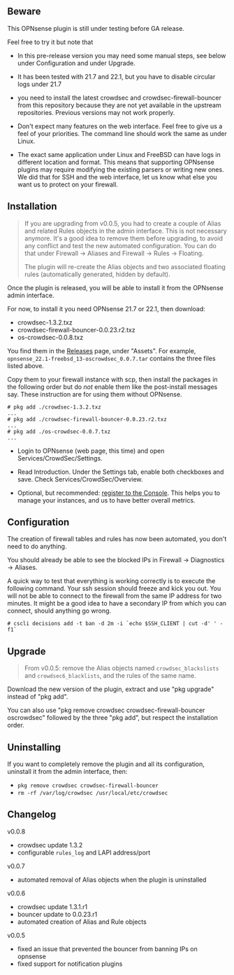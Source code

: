 
Beware
------

This OPNsense plugin is still under testing before GA release.

Feel free to try it but note that

 * In this pre-release version you may need some manual steps, see below under Configuration
   and under Upgrade.

 * It has been tested with 21.7 and 22.1, but you have to disable circular logs under 21.7

 * you need to install the latest crowdsec and crowdsec-firewall-bouncer from
   this repository because they are not yet available in the upstream
   repositories. Previous versions may not work properly.

 * Don't expect many features on the web interface. Feel free to give us a feel
   of your priorities. The command line should work the same as under Linux.

 * The exact same application under Linux and FreeBSD can have logs in
   different location and format. This means that supporting OPNsense plugins
   may require modifying the existing parsers or writing new ones. We did that
   for SSH and the web interface, let us know what else you want us to protect
   on your firewall.


Installation
------------

> If you are upgrading from v0.0.5, you had to create a couple of Alias and
> related Rules objects in the admin interface. This is not necessary anymore.
> It's a good idea to remove them before upgrading, to avoid any conflict and
> test the new automated configuration. You can do that under Firewall -> Aliases
> and Firewall -> Rules -> Floating.
>
> The plugin will re-create the Alias objects and two associated floating rules
> (automatically generated, hidden by default).

Once the plugin is released, you will be able to install it from the OPNsense admin interface.

For now, to install it you need OPNsense 21.7 or 22.1, then download:

 * crowdsec-1.3.2.txz
 * crowdsec-firewall-bouncer-0.0.23.r2.txz
 * os-crowdsec-0.0.8.txz

You find them in the
[Releases](https://github.com/crowdsecurity/opnsense-plugin-crowdsec/releases)
page, under "Assets". For example, `opnsense_22.1-freebsd_13-oscrowdsec_0.0.7.tar` contains
the three files listed above.

Copy them to your firewall instance with scp, then install the packages in the
following order but do *not* enable them like the post-install messages say.
These instruction are for using them without OPNsense.

```
# pkg add ./crowdsec-1.3.2.txz
...
# pkg add ./crowdsec-firewall-bouncer-0.0.23.r2.txz
...
# pkg add ./os-crowdsec-0.0.7.txz
...
```

 * Login to OPNsense (web page, this time) and open Services/CrowdSec/Settings.

 * Read Introduction. Under the Settings tab, enable both checkboxes and save. Check Services/CrowdSec/Overview.

 * Optional, but recommended: [register to the Console](https://app.crowdsec.net/).
   This helps you to manage your instances, and us to have better overall metrics.


Configuration
-------------

The creation of firewall tables and rules has now been automated, you don't need
to do anything.

You should already be able to see the blocked IPs in Firewall -> Diagnostics -> Aliases.

A quick way to test that everything is working correctly is to execute the
following command. Your ssh session should freeze and kick you out. You will
not be able to connect to the firewall from the same IP address for two
minutes. It might be a good idea to have a secondary IP from which you can
connect, should anything go wrong.

```
# cscli decisions add -t ban -d 2m -i `echo $SSH_CLIENT | cut -d' ' -f1`
```


Upgrade
-------

> From v0.0.5: remove the Alias objects named `crowdsec_blackslists` and
> `crowdsec6_blacklists`, and the rules of the same name.

Download the new version of the plugin, extract and use "pkg upgrade" instead of "pkg add".

You can also use "pkg remove crowdsec crowdsec-firewall-bouncer oscrowdsec"
followed by the three "pkg add", but respect the installation order.


Uninstalling
------------

If you want to completely remove the plugin and all its configuration, uninstall
it from the admin interface, then:

 - `pkg remove crowdsec crowdsec-firewall-bouncer`
 - `rm -rf /var/log/crowdsec /usr/local/etc/crowdsec`


Changelog
---------

v0.0.8

 - crowdsec update 1.3.2
 - configurable `rules_log` and LAPI address/port

v0.0.7

 - automated removal of Alias objects when the plugin is uninstalled

v0.0.6

 - crowdsec update 1.3.1.r1
 - bouncer update to 0.0.23.r1
 - automated creation of Alias and Rule objects

v0.0.5

 - fixed an issue that prevented the bouncer from banning IPs on opnsense
 - fixed support for notification plugins

